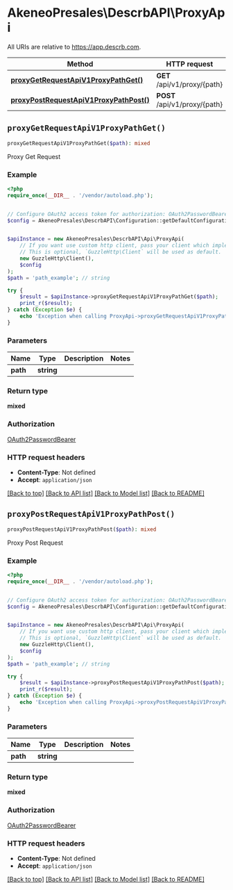 # AkeneoPresales\DescrbAPI\ProxyApi

All URIs are relative to https://app.descrb.com.

Method | HTTP request | Description
------------- | ------------- | -------------
[**proxyGetRequestApiV1ProxyPathGet()**](ProxyApi.md#proxyGetRequestApiV1ProxyPathGet) | **GET** /api/v1/proxy/{path} | Proxy Get Request
[**proxyPostRequestApiV1ProxyPathPost()**](ProxyApi.md#proxyPostRequestApiV1ProxyPathPost) | **POST** /api/v1/proxy/{path} | Proxy Post Request


## `proxyGetRequestApiV1ProxyPathGet()`

```php
proxyGetRequestApiV1ProxyPathGet($path): mixed
```

Proxy Get Request

### Example

```php
<?php
require_once(__DIR__ . '/vendor/autoload.php');


// Configure OAuth2 access token for authorization: OAuth2PasswordBearer
$config = AkeneoPresales\DescrbAPI\Configuration::getDefaultConfiguration()->setAccessToken('YOUR_ACCESS_TOKEN');


$apiInstance = new AkeneoPresales\DescrbAPI\Api\ProxyApi(
    // If you want use custom http client, pass your client which implements `GuzzleHttp\ClientInterface`.
    // This is optional, `GuzzleHttp\Client` will be used as default.
    new GuzzleHttp\Client(),
    $config
);
$path = 'path_example'; // string

try {
    $result = $apiInstance->proxyGetRequestApiV1ProxyPathGet($path);
    print_r($result);
} catch (Exception $e) {
    echo 'Exception when calling ProxyApi->proxyGetRequestApiV1ProxyPathGet: ', $e->getMessage(), PHP_EOL;
}
```

### Parameters

Name | Type | Description  | Notes
------------- | ------------- | ------------- | -------------
 **path** | **string**|  |

### Return type

**mixed**

### Authorization

[OAuth2PasswordBearer](../../README.md#OAuth2PasswordBearer)

### HTTP request headers

- **Content-Type**: Not defined
- **Accept**: `application/json`

[[Back to top]](#) [[Back to API list]](../../README.md#endpoints)
[[Back to Model list]](../../README.md#models)
[[Back to README]](../../README.md)

## `proxyPostRequestApiV1ProxyPathPost()`

```php
proxyPostRequestApiV1ProxyPathPost($path): mixed
```

Proxy Post Request

### Example

```php
<?php
require_once(__DIR__ . '/vendor/autoload.php');


// Configure OAuth2 access token for authorization: OAuth2PasswordBearer
$config = AkeneoPresales\DescrbAPI\Configuration::getDefaultConfiguration()->setAccessToken('YOUR_ACCESS_TOKEN');


$apiInstance = new AkeneoPresales\DescrbAPI\Api\ProxyApi(
    // If you want use custom http client, pass your client which implements `GuzzleHttp\ClientInterface`.
    // This is optional, `GuzzleHttp\Client` will be used as default.
    new GuzzleHttp\Client(),
    $config
);
$path = 'path_example'; // string

try {
    $result = $apiInstance->proxyPostRequestApiV1ProxyPathPost($path);
    print_r($result);
} catch (Exception $e) {
    echo 'Exception when calling ProxyApi->proxyPostRequestApiV1ProxyPathPost: ', $e->getMessage(), PHP_EOL;
}
```

### Parameters

Name | Type | Description  | Notes
------------- | ------------- | ------------- | -------------
 **path** | **string**|  |

### Return type

**mixed**

### Authorization

[OAuth2PasswordBearer](../../README.md#OAuth2PasswordBearer)

### HTTP request headers

- **Content-Type**: Not defined
- **Accept**: `application/json`

[[Back to top]](#) [[Back to API list]](../../README.md#endpoints)
[[Back to Model list]](../../README.md#models)
[[Back to README]](../../README.md)
